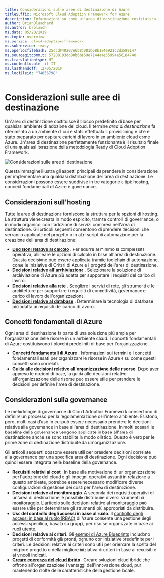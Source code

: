 ```yaml
---
title: Considerazioni sulle aree di destinazione di Azure
titleSuffix: Microsoft Cloud Adoption Framework for Azure
description: Informazioni su come un'area di destinazione costituisca il blocco predefinito di base per qualsiasi ambiente di adozione del cloud.
author: BrianBlanchard
ms.author: brblanch
ms.date: 05/20/2019
ms.topic: overview
ms.service: cloud-adoption-framework
ms.subservice: ready
ms.openlocfilehash: 25ccd940207e6b8d081b68b154e921c2da599147
ms.sourcegitcommit: 57208103dd80b6b169e7144a8e55994a56184740
ms.translationtype: HT
ms.contentlocale: it-IT
ms.lasthandoff: 12/05/2019
ms.locfileid: "74856798"
---
```

# <a name="landing-zone-considerations"></a>Considerazioni sulle aree di destinazione

Un'area di destinazione costituisce il blocco predefinito di base per qualsiasi ambiente di adozione del cloud. Il termine *area di destinazione* fa riferimento a un ambiente di cui è stato effettuato il provisioning e che è stato preparato per ospitare carichi di lavoro in un ambiente cloud come Azure. Un'area di destinazione perfettamente funzionante è il risultato finale di una qualsiasi iterazione della metodologia Ready di Cloud Adoption Framework.

![Considerazioni sulle aree di destinazione](../../_images/ready/landing-zone-considerations.png)

Questa immagine illustra gli aspetti principali da prendere in considerazione per implementare una qualsiasi distribuzione dell'area di destinazione. Le considerazioni possono essere suddivise in tre categorie o tipi: hosting, concetti fondamentali di Azure e governance.

## <a name="hosting-considerations"></a>Considerazioni sull'hosting

Tutte le aree di destinazione forniscono la struttura per le opzioni di hosting. La struttura viene creata in modo esplicito, tramite controlli di governance, o in modo organico, con l'adozione di servizi compresi nell'area di destinazione. Gli articoli seguenti consentono di prendere decisioni che verranno applicate nel progetto o in altri script di automazione per la creazione dell'area di destinazione:

- **[Decisioni relative al calcolo](./compute-options.md)** . Per ridurre al minimo la complessità operativa, allineare le opzioni di calcolo in base all'area di destinazione. Questa decisione può essere applicata tramite toolchain di automazione, come le iniziative di Criteri di Azure e i progetti dell'area di destinazione.
- **[Decisioni relative all'archiviazione](./storage-options.md)** . Selezionare la soluzione di archiviazione di Azure più adatta per supportare i requisiti del carico di lavoro.
- **[Decisioni relative alla rete](./networking-options.md)** . Scegliere i servizi di rete, gli strumenti e le architetture per supportare i requisiti di connettività, governance e carico di lavoro dell'organizzazione.
- **[Decisioni relative al database](./data-options.md)** . Determinare la tecnologia di database più adatta ai requisiti del carico di lavoro.

## <a name="azure-fundamentals"></a>Concetti fondamentali di Azure

Ogni area di destinazione fa parte di una soluzione più ampia per l'organizzazione delle risorse in un ambiente cloud. I concetti fondamentali di Azure costituiscono i blocchi predefiniti di base per l'organizzazione.

- **[Concetti fondamentali di Azure](./fundamental-concepts.md)** . Informazioni sui termini e i concetti fondamentali usati per organizzare le risorse in Azure e su come questi concetti sono correlati.
- **Guida alle decisioni relative all'organizzazione delle risorse**. Dopo aver appreso le nozioni di base, la guida alle decisioni relative all'organizzazione delle risorse può essere utile per prendere le decisioni per definire l'area di destinazione.

## <a name="governance-considerations"></a>Considerazioni sulla governance

Le metodologie di governance di Cloud Adoption Framework consentono di definire un processo per la regolamentazione dell'intero ambiente. Esistono, però, molti casi d'uso in cui può essere necessario prendere le decisioni relative alla governance in base all'area di destinazione. In molti scenari le baseline della governance vengono applicate in base all'area di destinazione anche se sono stabilite in modo olistico. Questo è vero per le prime zone di destinazione distribuite da un'organizzazione.

Gli articoli seguenti possono essere utili per prendere decisioni correlate alla governance per una specifica area di destinazione. Ogni decisione può quindi essere integrata nelle baseline della governance.

- **Requisiti relativi ai costi**. In base alla motivazione di un'organizzazione per l'adozione del cloud e gli impegni operativi assunti in relazione a questo ambiente, potrebbe essere necessario modificare diverse configurazioni di gestione dei costi per l'area di destinazione.
- **Decisioni relative al monitoraggio**. A seconda dei requisiti operativi di un'area di destinazione, è possibile distribuire diversi strumenti di monitoraggio. L'articolo sulle decisioni relative al monitoraggio può essere utile per determinare gli strumenti più appropriati da distribuire.
- **Uso del controllo degli accessi in base al ruolo**. Il [controllo degli accessi in base al ruolo (RBAC)](../considerations/roles.md) di Azure consente una gestione degli accessi specifica, basata su gruppi, per risorse organizzate in base ai ruoli utente.
- **Decisioni relative ai criteri**. Gli [esempi di Azure Blueprints](https://docs.microsoft.com/azure/governance/blueprints/samples) includono progetti di conformità già pronti, ognuno con iniziative predefinite per i criteri. Le decisioni relative ai criteri sono utili per orientare la scelta del migliore progetto o della migliore iniziativa di criteri in base ai requisiti e ai vincoli indicati.
- **[Creare coerenza del cloud ibrido](./hybrid-consistency.md)** . Creare soluzioni cloud ibride che offrono all'organizzazione i vantaggi dell'innovazione cloud, pur mantenendo molte delle caratteristiche della gestione locale.
